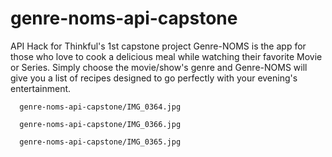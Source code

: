 # genre-noms-api-capstone
API Hack for Thinkful's 1st capstone project
Genre-NOMS is the app for those who love to cook a delicious meal while watching their favorite Movie or Series. Simply choose the movie/show's genre and Genre-NOMS will give you a list of recipes designed to go perfectly with your evening's entertainment.

      genre-noms-api-capstone/IMG_0364.jpg
      
      genre-noms-api-capstone/IMG_0366.jpg
    
      genre-noms-api-capstone/IMG_0365.jpg
    
